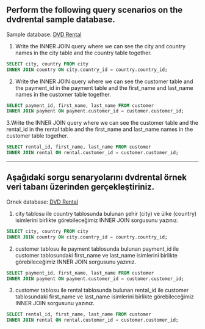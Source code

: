 ## Perform the following query scenarios on the dvdrental sample database.

Sample database: [DVD Rental](https://www.postgresqltutorial.com/postgresql-sample-database/)

1. Write the INNER JOIN query where we can see the city and country names in the city table and the country table together.

```sql
SELECT city, country FROM city
INNER JOIN country ON city.country_id = country.country_id;
```

2. Write the INNER JOIN query where we can see the customer table and the payment_id in the payment table and the first_name and last_name names in the customer table together.

```sql
SELECT payment_id, first_name, last_name FROM customer
INNER JOIN payment ON payment.customer_id = customer.customer_id;
```

3.Write the INNER JOIN query where we can see the customer table and the rental_id in the rental table and the first_name and last_name names in the customer table together.

```sql
SELECT rental_id, first_name, last_name FROM customer
INNER JOIN rental ON rental.customer_id = customer.customer_id;
```

<hr>

## Aşağıdaki sorgu senaryolarını dvdrental örnek veri tabanı üzerinden gerçekleştiriniz.

Ornek database: [DVD Rental](https://www.postgresqltutorial.com/postgresql-sample-database/)

1. city tablosu ile country tablosunda bulunan şehir (city) ve ülke (country) isimlerini birlikte görebileceğimiz INNER JOIN sorgusunu yazınız.

```sql
SELECT city, country FROM city
INNER JOIN country ON city.country_id = country.country_id;
```

2. customer tablosu ile payment tablosunda bulunan payment_id ile customer tablosundaki first_name ve last_name isimlerini birlikte görebileceğimiz INNER JOIN sorgusunu yazınız.

```sql
SELECT payment_id, first_name, last_name FROM customer
INNER JOIN payment ON payment.customer_id = customer.customer_id;
```

3. customer tablosu ile rental tablosunda bulunan rental_id ile customer tablosundaki first_name ve last_name isimlerini birlikte görebileceğimiz INNER JOIN sorgusunu yazınız.

```sql
SELECT rental_id, first_name, last_name FROM customer
INNER JOIN rental ON rental.customer_id = customer.customer_id;
```
